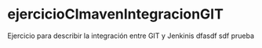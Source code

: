 # ejercicioCImavenIntegracionGIT
Ejercicio para describir la integración entre GIT y Jenkinis
dfasdf
sdf
prueba
